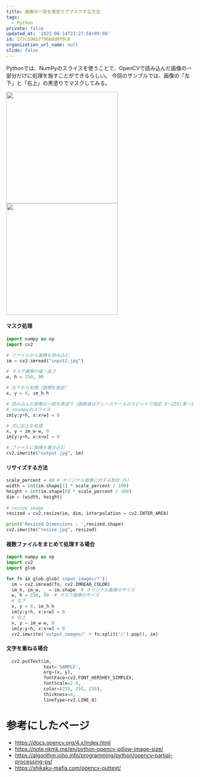 ```yaml
---
title: 画像の一部を黒塗りでマスクする方法
tags:
  - Python
private: false
updated_at: '2022-08-14T22:27:58+09:00'
id: 277c596b7f96b0d9f9c0
organization_url_name: null
slide: false
---
```

Pythonでは、NumPyのスライスを使うことで、OpenCVで読み込んだ画像の一部分だけに処理を施すことができるらしい。
今回のサンプルでは、画像の「左下」と「右上」の黒塗りでマスクしてみる。

<img src="https://qiita-image-store.s3.ap-northeast-1.amazonaws.com/0/59081/ef50f59f-bf2b-b5e3-16b8-e89837038064.jpeg" width=300px>

<img src="https://qiita-image-store.s3.ap-northeast-1.amazonaws.com/0/59081/41934c71-33ce-a9fe-5a5a-9dd66a084ed6.jpeg" width=300px>

#### マスク処理

```python
import numpy as np
import cv2

# ファイルから画像を読み込む
im = cv2.imread("input2.jpg")

# マスク画像の幅・高さ
w, h = 250, 90

# 左下から処理（座標を指定）
x, y = 0, im_h-h

# 読み込んだ画像の一部を黒塗り（画素値はグレースケールの８ビットで指定 0〜255(黒〜白)）
# ※numpyのスライス
im[y:y+h, x:x+w] = 0

# 次に右上を処理
x, y = im_w-w, 0
im[y:y+h, x:x+w] = 0

# ファイルに画像を書き込む
cv2.imwrite("output.jpg", im)
```

#### リサイズする方法

```python
scale_percent = 40 # オリジナル画像に対する割合（%）
width = int(im.shape[1] * scale_percent / 100)
height = int(im.shape[0] * scale_percent / 100)
dim = (width, height)
  
# resize image
resized = cv2.resize(im, dim, interpolation = cv2.INTER_AREA)

print('Resized Dimensions : ',resized.shape)
cv2.imwrite("resize.jpg", resized)
```

#### 複数ファイルをまとめて処理する場合

```python
import numpy as np
import cv2
import glob

for fn in glob.glob('input_images/*'):
  im = cv2.imread(fn, cv2.IMREAD_COLOR)
  im_h, im_w, _ = im.shape  # オリジナル画像のサイズ
  w, h = 250, 90  # マスク画像のサイズ
  # 左下
  x, y = 0, im_h-h
  im[y:y+h, x:x+w] = 0
  # 右上
  x, y = im_w-w, 0
  im[y:y+h, x:x+w] = 0
  cv2.imwrite('output_images/' + fn.split('/').pop(), im)
```

#### 文字を重ねる場合

```python
  cv2.putText(im,
              text='SAMPLE',
              org=(x, y),
              fontFace=cv2.FONT_HERSHEY_SIMPLEX,
              fontScale=2.0,
              color=(255, 255, 255),
              thickness=4,
              lineType=cv2.LINE_8)
```

# 参考にしたページ

* https://docs.opencv.org/4.x/index.html
* https://note.nkmk.me/en/python-opencv-pillow-image-size/
* https://algorithm.joho.info/programming/python/opencv-partial-processing-py/
* https://shikaku-mafia.com/opencv-puttext/

